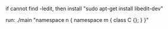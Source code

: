 if cannot find -ledit, then install "sudo apt-get install libedit-dev"

run: ./main "namespace n { namespace m { class C {}; } }"
